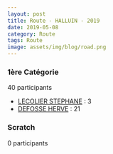 ```yaml
---
layout: post
title: Route - HALLUIN - 2019
date: 2019-05-08
category: Route
tags: Route
image: assets/img/blog/road.png
---
```


### 1ère Catégorie
40 participants
- [LECOLIER STEPHANE](https://teamspecializedlille.cc/coureurs/lecolierstephane) : 3
- [DEFOSSE HERVE](https://teamspecializedlille.cc/coureurs/defosseherve) : 21

### Scratch
0 participants
